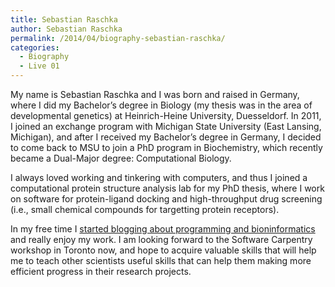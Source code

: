 ```yaml
---
title: Sebastian Raschka
author: Sebastian Raschka
permalink: /2014/04/biography-sebastian-raschka/
categories:
  - Biography
  - Live 01
---
```

My name is Sebastian Raschka and I was born and raised in Germany, where I did my Bachelor&#8217;s degree in Biology (my thesis was in the area of developmental genetics) at Heinrich-Heine University, Duesseldorf. In 2011, I joined an exchange program with Michigan State University (East Lansing, Michigan), and after I received my Bachelor&#8217;s degree in Germany, I decided to come back to MSU to join a PhD program in Biochemistry, which recently became a Dual-Major degree: Computational Biology.

I always loved working and tinkering with computers, and thus I joined a computational protein structure analysis lab for my PhD thesis, where I work on software for protein-ligand docking and high-throughput drug screening (i.e., small chemical compounds for targetting protein receptors).

In my free time I <a href="http://www.sebastianraschka.com" target="_blank">started blogging about programming and bioninformatics</a> and really enjoy my work. I am looking forward to the Software Carpentry workshop in Toronto now, and hope to acquire valuable skills that will help me to teach other scientists useful skills that can help them making more efficient progress in their research projects.
